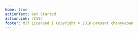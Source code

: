 ```yaml
---
home: true
actionText: Get Started
actionLink: /CSS/
footer: MIT Licensed | Copyright © 2018-present chenyueban
---
```


